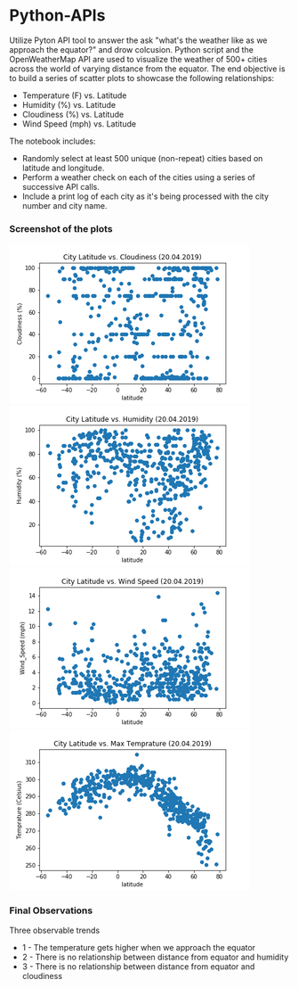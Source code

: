 # Python-APIs

Utilize Pyton API tool to answer the ask "what's the weather like as we approach the equator?" and drow colcusion. Python script and the OpenWeatherMap API are used to visualize the weather of 500+ cities across the world of varying distance from the equator.
The end objective is to build a series of scatter plots to showcase the following relationships: 

* Temperature (F) vs. Latitude
* Humidity (%) vs. Latitude
* Cloudiness (%) vs. Latitude
* Wind Speed (mph) vs. Latitude

The notebook includes:


* Randomly select at least 500 unique (non-repeat) cities based on latitude and longitude.
* Perform a weather check on each of the cities using a series of successive API calls.
* Include a print log of each city as it's being processed with the city number and city name.

### Screenshot of the plots

![Image description](https://github.com/melakue/Python-APIs/blob/master/Latvs.Cloudiness.png)
![Image description](https://github.com/melakue/Python-APIs/blob/master/Latvs.Humidity.png)
![Image description](https://github.com/melakue/Python-APIs/blob/master/Latvs.Wind_Speed.png)
![Image description](https://github.com/melakue/Python-APIs/blob/master/LatvsMax_TEmp.png)

### Final Observations
Three observable trends

* 1 - The temperature gets higher when we approach the equator
* 2 - There is no relationship between distance from equator and humidity
* 3 - There is no relationship between distance from equator and cloudiness







